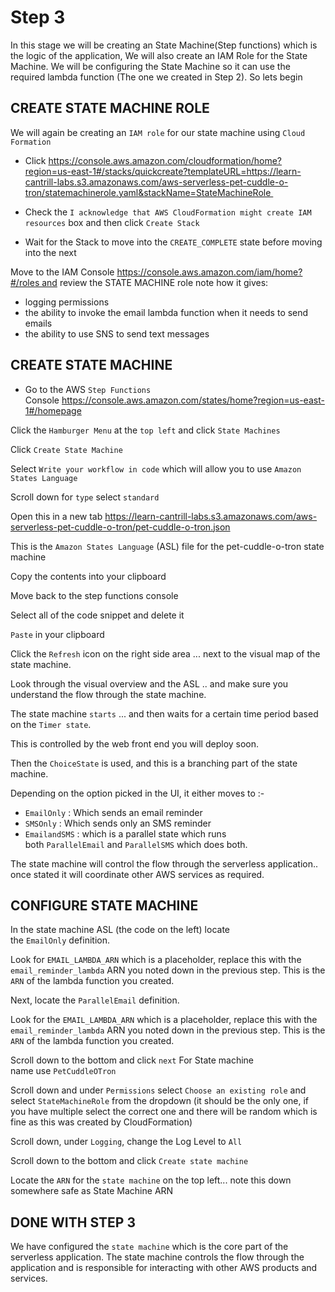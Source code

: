 # Step 3

In this stage we will be creating an State Machine(Step functions) which is the logic of the application, We will also create an IAM Role for the State Machine. We will be configuring the State Machine so it can use the required lambda function (The one we created in Step 2). So lets begin



## CREATE STATE MACHINE ROLE

We will again be creating an `IAM role` for our state machine using `Cloud Formation`

- Click https://console.aws.amazon.com/cloudformation/home?region=us-east-1#/stacks/quickcreate?templateURL=https://learn-cantrill-labs.s3.amazonaws.com/aws-serverless-pet-cuddle-o-tron/statemachinerole.yaml&stackName=StateMachineRole 

- Check the `I acknowledge that AWS CloudFormation might create IAM resources` box and then click `Create Stack`

- Wait for the Stack to move into the `CREATE_COMPLETE` state before moving into the next

Move to the IAM Console https://console.aws.amazon.com/iam/home?#/roles and review the STATE MACHINE role note how it gives:
* logging permissions
* the ability to invoke the email lambda function when it needs to send emails
* the ability to use SNS to send text messages




## CREATE STATE MACHINE

- Go to the AWS `Step Functions` Console https://console.aws.amazon.com/states/home?region=us-east-1#/homepage

Click the `Hamburger Menu` at the `top left` and click `State Machines`

Click `Create State Machine`

Select `Write your workflow in code` which will allow you to use `Amazon States Language`

Scroll down for `type` select `standard`

Open this in a new tab https://learn-cantrill-labs.s3.amazonaws.com/aws-serverless-pet-cuddle-o-tron/pet-cuddle-o-tron.json

This is the `Amazon States Language` (ASL) file for the pet-cuddle-o-tron state machine

Copy the contents into your clipboard

Move back to the step functions console

Select all of the code snippet and delete it

`Paste` in your clipboard

Click the `Refresh` icon on the right side area ... next to the visual map of the state machine.

Look through the visual overview and the ASL .. and make sure you understand the flow through the state machine.

The state machine `starts` ... and then waits for a certain time period based on the `Timer state`. 

This is controlled by the web front end you will deploy soon.

Then the `ChoiceState` is used, and this is a branching part of the state machine. 

Depending on the option picked in the UI, it either moves to :-
* `EmailOnly` : Which sends an email reminder
* `SMSOnly` : Which sends only an SMS reminder
* `EmailandSMS` : which is a parallel state which runs both `ParallelEmail` and `ParallelSMS` which does both.

The state machine will control the flow through the serverless application.. once stated it will coordinate other AWS services as required.




## CONFIGURE STATE MACHINE

In the state machine ASL (the code on the left) locate the `EmailOnly` definition.

Look for `EMAIL_LAMBDA_ARN` which is a placeholder, replace this with the `email_reminder_lambda` ARN you noted down in the previous step. This is the `ARN` of the lambda function you created. 

Next, locate the `ParallelEmail` definition.

Look for the `EMAIL_LAMBDA_ARN` which is a placeholder, replace this with the `email_reminder_lambda` ARN you noted down in the previous step. This is the `ARN` of the lambda function you created.

Scroll down to the bottom and click `next` For State machine name use `PetCuddleOTron`

Scroll down and under `Permissions` select `Choose an existing role` and select `StateMachineRole` from the dropdown (it should be the only one, if you have multiple select the correct one and there will be random which is fine as this was created by CloudFormation) 

Scroll down, under `Logging`, change the Log Level to `All`

Scroll down to the bottom and click `Create state machine`

Locate the `ARN` for the `state machine` on the top left... note this down somewhere safe as State Machine ARN




## DONE WITH STEP 3

We have configured the `state machine` which is the core part of the serverless application. The state machine controls the flow through the application and is responsible for interacting with other AWS products and services.

